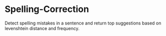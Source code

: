 # Spelling-Correction
Detect spelling mistakes in a sentence and return top suggestions based on levenshtein distance and frequency.
